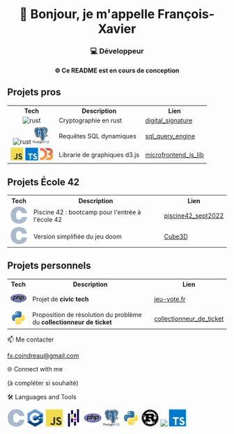 <h1 align="center">👋 Bonjour, je m'appelle François-Xavier</h1> <h3 align="center">💻 Développeur</h3> <h4 align="center">⚙️ Ce README est en cours de conception</h4>

## Projets pros

<table> <tr> <th>Tech</th> <th>Description</th> <th>Lien</th> </tr> <tr> <td align="center"><img src="https://upload.wikimedia.org/wikipedia/commons/d/d5/Rust_programming_language_black_logo.svg" alt="rust" width="40" height="40"/></td> <td>Cryptographie en rust</td> <td><a href="https://github.com/FXC-ai/digital_signature">digital_signature</a></td> </tr> <tr> <td align="center"><img src="https://upload.wikimedia.org/wikipedia/commons/d/d5/Rust_programming_language_black_logo.svg" alt="rust" width="40" height="40"/> <img src="https://raw.githubusercontent.com/devicons/devicon/master/icons/postgresql/postgresql-original-wordmark.svg" width="40"/></td> <td>Requêtes SQL dynamiques</td> <td><a href="https://github.com/FXC-ai/sql_query_engine">sql_query_engine</a></td> </tr> <tr> <td align="center"> <img src="https://raw.githubusercontent.com/devicons/devicon/master/icons/javascript/javascript-original.svg" width="30"/> <img src="https://raw.githubusercontent.com/devicons/devicon/master/icons/typescript/typescript-original.svg" width="30"/> <img src="https://raw.githubusercontent.com/devicons/devicon/master/icons/d3js/d3js-original.svg" width="30"/> </td> <td>Librarie de graphiques d3.js</td> <td><a href="https://github.com/FXC-ai/microfrontend_js_lib">microfrontend_js_lib</a></td> </tr> </table>

## Projets École 42

<table> <tr> <th>Tech</th> <th>Description</th> <th>Lien</th> </tr> <tr> <td align="center"><img src="https://raw.githubusercontent.com/devicons/devicon/master/icons/c/c-original.svg" width="40"/></td> <td>Piscine 42 : bootcamp pour l'entrée à l'école 42</td> <td><a href="https://github.com/FXC-ai/piscine42_sept2022">piscine42_sept2022</a></td> </tr> <tr> <td align="center"><img src="https://raw.githubusercontent.com/devicons/devicon/master/icons/c/c-original.svg" width="40"/></td> <td>Version simplifiée du jeu doom</td> <td><a href="https://github.com/FXC-ai/Cube3D">Cube3D</a></td> </tr> </table>

## Projets personnels

<table> <tr> <th>Tech</th> <th>Description</th> <th>Lien</th> </tr> <tr> <td align="center"><img src="https://raw.githubusercontent.com/devicons/devicon/master/icons/php/php-original.svg" width="40"/></td> <td>Projet de <strong>civic tech</strong></td> <td><a href="https://github.com/FXC-ai/jeu-vote.fr">jeu-vote.fr</a></td> </tr> <tr> <td align="center"><img src="https://raw.githubusercontent.com/devicons/devicon/master/icons/python/python-original.svg" width="40"/></td> <td>Proposition de résolution du problème du <strong>collectionneur de ticket</strong></td> <td><a href="https://github.com/FXC-ai/collectionneur_de_ticket">collectionneur_de_ticket</a></td> </tr> </table>
📫 Me contacter

fx.coindreau@gmail.com

🌐 Connect with me

(à compléter si souhaité)

🛠️ Languages and Tools

<p align="left"> <img src="https://raw.githubusercontent.com/devicons/devicon/master/icons/c/c-original.svg" width="40"/> <img src="https://raw.githubusercontent.com/devicons/devicon/master/icons/cplusplus/cplusplus-original.svg" width="40"/> <img src="https://raw.githubusercontent.com/devicons/devicon/master/icons/javascript/javascript-original.svg" width="40"/> <img src="https://raw.githubusercontent.com/devicons/devicon/2ae2a900d2f041da66e950e4d48052658d850630/icons/pandas/pandas-original.svg" width="40"/> <img src="https://raw.githubusercontent.com/devicons/devicon/master/icons/php/php-original.svg" width="40"/> <img src="https://raw.githubusercontent.com/devicons/devicon/master/icons/postgresql/postgresql-original-wordmark.svg" width="40"/> <img src="https://raw.githubusercontent.com/devicons/devicon/master/icons/python/python-original.svg" width="40"/> <img src="https://raw.githubusercontent.com/devicons/devicon/master/icons/rust/rust-plain.svg" width="40"/> <img src="https://www.vectorlogo.zone/logos/tensorflow/tensorflow-icon.svg" width="40"/> <img src="https://raw.githubusercontent.com/devicons/devicon/master/icons/typescript/typescript-original.svg" width="40"/> </p>
